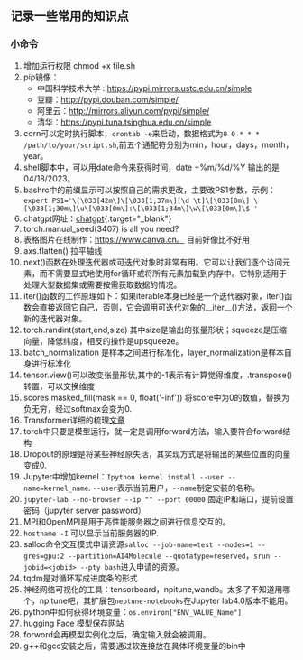 ## 记录一些常用的知识点

### 小命令
1. 增加运行权限 chmod +x file.sh
2. pip镜像：
    - 中国科学技术大学 : https://pypi.mirrors.ustc.edu.cn/simple
    - 豆瓣：http://pypi.douban.com/simple/
    - 阿里云：http://mirrors.aliyun.com/pypi/simple/
    - 清华：https://pypi.tuna.tsinghua.edu.cn/simple
3. corn可以定时执行脚本，```crontab -e```来启动，数据格式为```0 0 * * * /path/to/your/script.sh```,前五个通配符分别为min，hour，days，month，year。
4. shell脚本中，可以用date命令来获得时间，date +%m/%d/%Y 输出的是04/18/2023。
5. bashrc中的前缀显示可以按照自己的需求更改，主要改PS1参数，示例：```expert PS1='\[\033[42m\]\[\033[1;37m\][\d \t]\[\033[0m\] \[\033[1;30m\]\u\[\033[0m\]:\[\033[1;34m\]\w\[\033[0m\]\$ '```
6. chatgpt网址：[chatgpt](https://chat.openai.com){:target="_blank"}
7. torch.manual_seed(3407) is all you need?
9. 表格图片在线制作：https://www.canva.cn。 目前好像比不好用
10. axs.flatten() 拉平轴线
11. next()函数在处理迭代器或可迭代对象时非常有用。它可以让我们逐个访问元素，而不需要显式地使用for循环或将所有元素加载到内存中。它特别适用于处理大型数据集或需要按需获取数据的情况。
12. iter()函数的工作原理如下：如果iterable本身已经是一个迭代器对象，iter()函数会直接返回它自己，否则，它会调用可迭代对象的__iter__()方法，返回一个新的迭代器对象。
13. torch.randint(start,end,size) 其中size是输出的张量形状；squeeze是压缩向量，降低纬度，相反的操作是upsqueeze。
14. batch_normalization 是样本之间进行标准化，layer_normalization是样本自身进行标准化
15. tensor.view()可以改变张量形状,其中的-1表示有计算觉得维度，.transpose()转置，可以交换维度
16. scores.masked_fill(mask == 0, float('-inf')) 将score中为0的数值，替换为负无穷，经过softmax会变为0.
17. Transformer详细的梳理[文章](http://nlp.seas.harvard.edu/2018/04/03/attention)
18. torch中只要是模型运行，就一定是调用forward方法，输入要符合forward结构
19. Dropout的原理是将某些神经原失活，其实现方式是将输出的某些位置的向量变成0.
20. Jupyter中增加kernel：`Ipython kernel install --user --name=kernel_name`. `--user`表示当前用户，`--name`制定安装的名称。
21. `jupyter-lab --no-browser --ip "" --port 00000` 固定IP和端口，提前设置密码（jupyter server password）
22. MPI和OpenMPI是用于高性能服务器之间进行信息交互的。
23. `hostname -I` 可以显示当前服务器的IP.
24. salloc命令交互模式申请资源`salloc --job-name=test --nodes=1 --gres=gpu:2 --partition=AI4Molecule --quotatype=reserved`，`srun --jobid=<jobid> --pty bash`进入申请的资源。
25. tqdm是对循环写成进度条的形式
26. 神经网络可视化的工具：tensorboard，npitune,wandb。太多了不知道用哪个，npitune吧，其扩展包`neptune-notebooks`在Jupyter lab4.0版本不能用。
27. python中如何获得环境变量：`os.environ["ENV_VALUE_Name"]`
28. hugging Face 模型保存网站
29. forword会再模型实例化之后，确定输入就会被调用。
30. g++和gcc安装之后，需要通过软连接放在具体环境变量的bin中


